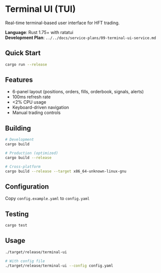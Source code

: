 # Terminal UI (TUI)

Real-time terminal-based user interface for HFT trading.

**Language**: Rust 1.75+ with ratatui  
**Development Plan**: `../../docs/service-plans/09-terminal-ui-service.md`

## Quick Start
```bash
cargo run --release
```

## Features
- 6-panel layout (positions, orders, fills, orderbook, signals, alerts)
- 100ms refresh rate
- <2% CPU usage
- Keyboard-driven navigation
- Manual trading controls

## Building
```bash
# Development
cargo build

# Production (optimized)
cargo build --release

# Cross-platform
cargo build --release --target x86_64-unknown-linux-gnu
```

## Configuration
Copy `config.example.yaml` to `config.yaml`

## Testing
```bash
cargo test
```

## Usage
```bash
./target/release/terminal-ui

# With config file
./target/release/terminal-ui --config config.yaml
```
